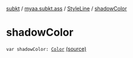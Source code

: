 [subkt](../../index.md) / [myaa.subkt.ass](../index.md) / [StyleLine](index.md) / [shadowColor](./shadow-color.md)

# shadowColor

`var shadowColor: `[`Color`](https://docs.oracle.com/javase/9/docs/api/java/awt/Color.html) [(source)](https://github.com/Myaamori/SubKt/blob/master/src/main/kotlin/myaa/subkt/ass/parser.kt#L541)